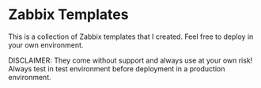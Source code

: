 # Zabbix Templates
This is a collection of Zabbix templates that I created. Feel free to deploy in your own environment.

DISCLAIMER: They come without support and always use at your own risk! Always test in test environment before deployment in a production environment.
